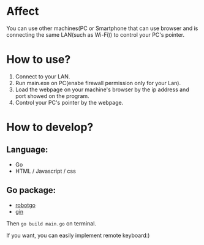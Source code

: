 # Affect

You can use other machines(PC or Smartphone that can use browser and is connecting the same LAN(such as Wi-Fi)) to control your PC's pointer.

# How to use?

1. Connect to your LAN.
2. Run main.exe on PC(enabe firewall permission only for your Lan).
3. Load the webpage on your machine's browser by the ip address and port showed on the program.
4. Control your PC's pointer by the webpage.

# How to develop?
## Language:
- Go
- HTML / Javascript / css

## Go package:
- [robotgo](github.com/go-vgo/robotgo)
- [gin](github.com/gin-gonic/gin)

Then `go build main.go` on terminal.

If you want, you can easily implement remote keyboard:)